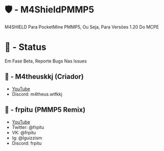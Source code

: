 # 🛡️ - M4ShieldPMMP5
M4SHIELD Para PocketMine PMMP5, Ou Seja, Para Versões 1.20 Do MCPE
# 🔺 - Status
Em Fase Beta, Reporte Bugs Nas Issues

## 🌌 - M4theuskkj (Criador)
- [YouTube](https://youtube.com/@m4theus.wtfkkj)
- Discord: m4theus.wtfkkj
## 🌌 - frpitu (PMMP5 Remix)
- [YouTube](https://youtube.com/@pitupler)
- Twitter: @frpitu
- VK: @frpitu
- Ig: @lguizzism
- Discord: frpitu